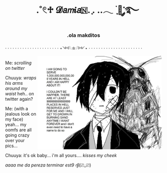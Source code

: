 
<h1 align="center">ㅤ.˚𓏲♱ 𝓓𝘢𝘮𝒊𝘢🇳. ִֶָ. ..𓂃 ࣪ ִֶָ🦇་༘࿐
</div>
<h3 align="center">.ola makditos</h3>
· · · · · · · · · · · · · · · · · · · · · · ⋆༺𓆩✮𓆪༻⋆ · · · · · · · · · · · · · · · · · · · · · · 
  <img align="right" top="500" height="300" width="400" alt="GIF" src="https://github.com/damaskinho/damaskinho/blob/951091945d311678c5120737ebf3875c88928a02/7c3ab8bdea68f1dc83beb5e09836d7dd.jpg">
</a>

 Me: *scrolling on twitter*

Chuuya: *wraps his arms around my waist* heh.. on twitter again?

Me: (with a jealous look on my face) yeah... my oomfs are all going crazy over your pics...

Chuuya: it's ok baby... i'm all yours.... *kisses my cheek*

_aaaa me da pereza terminar est9_ ദ്ദി(⎚_⎚)
